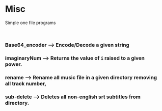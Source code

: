 # Misc
Simple one file programs

<br>

### Base64_encoder --> Encode/Decode a given string

### imaginaryNum --> Returns the value of `i` raised to a given power.

### rename --> Rename all music file in a given directory removing all track number,

### sub-delete --> Deletes all non-english srt subtitles from directory.
